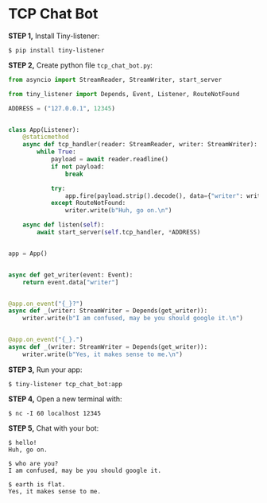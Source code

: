 # TCP Chat Bot


**STEP 1,** Install Tiny-listener:

```shell
$ pip install tiny-listener
```

**STEP 2,** Create python file ``tcp_chat_bot.py``:

```python
from asyncio import StreamReader, StreamWriter, start_server

from tiny_listener import Depends, Event, Listener, RouteNotFound

ADDRESS = ("127.0.0.1", 12345)


class App(Listener):
    @staticmethod
    async def tcp_handler(reader: StreamReader, writer: StreamWriter):
        while True:
            payload = await reader.readline()
            if not payload:
                break

            try:
                app.fire(payload.strip().decode(), data={"writer": writer})
            except RouteNotFound:
                writer.write(b"Huh, go on.\n")

    async def listen(self):
        await start_server(self.tcp_handler, *ADDRESS)


app = App()


async def get_writer(event: Event):
    return event.data["writer"]


@app.on_event("{_}?")
async def _(writer: StreamWriter = Depends(get_writer)):
    writer.write(b"I am confused, may be you should google it.\n")


@app.on_event("{_}.")
async def _(writer: StreamWriter = Depends(get_writer)):
    writer.write(b"Yes, it makes sense to me.\n")
```


**STEP 3,** Run your app:

```shell
$ tiny-listener tcp_chat_bot:app
```

**STEP 4,** Open a new terminal with:

```shell
$ nc -I 60 localhost 12345
```

**STEP 5,** Chat with your bot:

```shell
$ hello!
Huh, go on.

$ who are you?
I am confused, may be you should google it.

$ earth is flat.
Yes, it makes sense to me.
```
